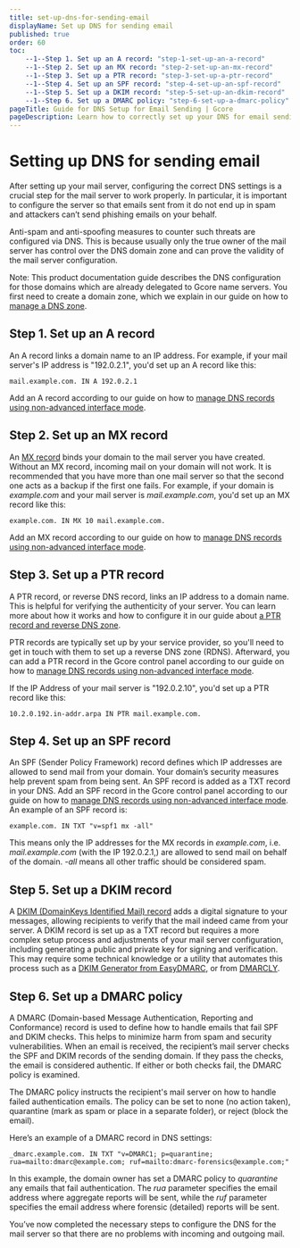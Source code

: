```yaml
---
title: set-up-dns-for-sending-email
displayName: Set up DNS for sending email
published: true
order: 60
toc:
    --1--Step 1. Set up an A record: "step-1-set-up-an-a-record"
    --1--Step 2. Set up an MX record: "step-2-set-up-an-mx-record"
    --1--Step 3. Set up a PTR record: "step-3-set-up-a-ptr-record"
    --1--Step 4. Set up an SPF record: "step-4-set-up-an-spf-record"
    --1--Step 5. Set up a DKIM record: "step-5-set-up-an-dkim-record"
    --1--Step 6. Set up a DMARC policy: "step-6-set-up-a-dmarc-policy"
pageTitle: Guide for DNS Setup for Email Sending | Gcore
pageDescription: Learn how to correctly set up your DNS for email sending, including setting up A, MX, PTR, SPF, DKIM records, and a DMARC policy.
---
```


# Setting up DNS for sending email

After setting up your mail server, configuring the correct DNS settings is a crucial step for the mail server to work properly. In particular, it is important to configure the server so that emails sent from it do not end up in spam and attackers can’t send phishing emails on your behalf.

Anti-spam and anti-spoofing measures to counter such threats are configured via DNS. This is because usually only the true owner of the mail server has control over the DNS domain zone and can prove the validity of the mail server configuration.

Note: This product documentation guide describes the DNS configuration for those domains which are already delegated to Gcore name servers. You first need to create a domain zone, which we explain in our guide on how to <a href="https://gcore.com/docs/dns/manage-a-dns-zone" target="_blank">manage a DNS zone</a>.

## Step 1. Set up an A record

An A record links a domain name to an IP address. For example, if your mail server's IP address is "192.0.2.1", you'd set up an A record like this:

```
mail.example.com. IN A 192.0.2.1
```

Add an A record according to our guide on how to <a href="https://gcore.com/docs/dns/dns-records/manage-dns-records-non-advanced-interface-mode" target="_blank">manage DNS records using non-advanced interface mode</a>.

## Step 2. Set up an MX record

An <a href="https://gcore.com/learning/dns-mx-record-explained/" target="_blank">MX record</a> binds your domain to the mail server you have created. Without an MX record, incoming mail on your domain will not work. It is recommended that you have more than one mail server so that the second one acts as a backup if the first one fails.
For example, if your domain is *example.com* and your mail server is *mail.example.com*, you'd set up an MX record like this:

```
example.com. IN MX 10 mail.example.com.
```

Add an MX record according to our guide on how to <a href="https://gcore.com/docs/dns/dns-records/manage-dns-records-non-advanced-interface-mode" target="_blank">manage DNS records using non-advanced interface mode</a>.

## Step 3. Set up a PTR record

A PTR record, or reverse DNS record, links an IP address to a domain name. This is helpful for verifying the authenticity of your server. You can learn more about how it works and how to configure it in our guide about <a href="https://gcore.com/docs/dns/dns-records/set-up-a-ptr-record-and-reverse-dns-zone" target="_blank">a PTR record and reverse DNS zone</a>.

PTR records are typically set up by your service provider, so you'll need to get in touch with them to set up a reverse DNS zone (RDNS). Afterward, you can add a PTR record in the Gcore control panel according to our guide on how to <a href="https://gcore.com/docs/dns/dns-records/manage-dns-records-non-advanced-interface-mode" target="_blank">manage DNS records using non-advanced interface mode</a>.

If the IP Address of your mail server is "192.0.2.10", you'd set up a PTR record like this:

```
10.2.0.192.in-addr.arpa IN PTR mail.example.com.
```

## Step 4. Set up an SPF record

An SPF (Sender Policy Framework) record defines which IP addresses are allowed to send mail from your domain. Your domain’s security measures help prevent spam from being sent. An SPF record is added as a TXT record in your DNS.
Add an SPF record in the Gcore control panel according to our guide on how to <a href="https://gcore.com/docs/dns/dns-records/manage-dns-records-non-advanced-interface-mode" target="_blank">manage DNS records using non-advanced interface mode</a>. An example of an SPF record is:

```
example.com. IN TXT "v=spf1 mx -all"
```

This means only the IP addresses for the MX records in *example.com*, i.e. *mail.example.com* (with the IP 192.0.2.1,) are allowed to send mail on behalf of the domain. *-all* means all other traffic should be considered spam.

## Step 5. Set up a DKIM record

A <a href="https://gcore.com/learning/what-is-a-dkim-record/" target="_blank">DKIM (DomainKeys Identified Mail) record</a> adds a digital signature to your messages, allowing recipients to verify that the mail indeed came from your server. A DKIM record is set up as a TXT record but requires a more complex setup process and adjustments of your mail server configuration, including generating a public and private key for signing and verification. This may require some technical knowledge or a utility that automates this process such as a <a href="https://easydmarc.com/tools/dkim-record-generator" target="_blank">DKIM Generator from EasyDMARC</a>, or from <a href="https://dmarcly.com/tools/dkim-record-generator" target="_blank">DMARCLY</a>.

## Step 6. Set up a DMARC policy

A DMARC (Domain-based Message Authentication, Reporting and Conformance) record is used to define how to handle emails that fail SPF and DKIM checks. This helps to minimize harm from spam and security vulnerabilities.
When an email is received, the recipient’s mail server checks the SPF and DKIM records of the sending domain. If they pass the checks, the email is considered authentic. If either or both checks fail, the DMARC policy is examined.

The DMARC policy instructs the recipient's mail server on how to handle failed authentication emails. The policy can be set to none (no action taken), quarantine (mark as spam or place in a separate folder), or reject (block the email).

Here’s an example of a DMARC record in DNS settings:

```
_dmarc.example.com. IN TXT "v=DMARC1; p=quarantine; rua=mailto:dmarc@example.com; ruf=mailto:dmarc-forensics@example.com;"
```

In this example, the domain owner has set a DMARC policy to *quarantine* any emails that fail authentication. The *rua* parameter specifies the email address where aggregate reports will be sent, while the *ruf* parameter specifies the email address where forensic (detailed) reports will be sent.

You’ve now completed the necessary steps to configure the DNS for the mail server so that there are no problems with incoming and outgoing mail.